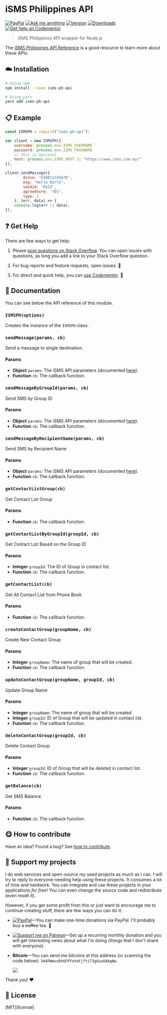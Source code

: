 <!-- Please do not edit this file. Edit the `blah` field in the `package.json` instead. If in doubt, open an issue. -->


# iSMS Philippines API

 [![PayPal][badge_paypal_donate]][paypal-donations] [![Ask me anything](https://img.shields.io/badge/ask%20me-anything-1abc9c.svg)](https://github.com/imjeffparedes/ama) [![Version](https://img.shields.io/npm/v/isms-ph-api.svg)](https://www.npmjs.com/package/isms-ph-api) [![Downloads](https://img.shields.io/npm/dt/isms-ph-api.svg)](https://www.npmjs.com/package/isms-ph-api) [![Get help on Codementor](https://cdn.codementor.io/badges/get_help_github.svg)](https://www.codementor.io/jeffparedes?utm_source=github&utm_medium=button&utm_term=imjeffparedes&utm_campaign=github)


> iSMS Philippines API wrapper for Node.js

The [iSMS Philippines API Reference](https://www.bulksms.com.ph/bulk-sms-philippines-api.php) is a good resource to learn more about these APIs.

## :cloud: Installation

```sh
# Using npm
npm install --save isms-ph-api

# Using yarn
yarn add isms-ph-api
```


## :clipboard: Example



```js
const ISMSPH = require("isms-ph-api");

var client = new ISMSPH({
    username: process.env.ISMS_USERNAME
    password: process.env.ISMS_PASSWORD
    // This is optional
  , host: process.env.ISMS_HOST || "https://www.isms.com.my/"
});

client.sendMessage({
        dstno: '639012345678',
        msg: 'Hello World',
        sendid: 'MyId',
        agreedterm: 'YES',
        type: 1
    }, (err, data) => {
    console.log(err || data);
});

```



## :question: Get Help

There are few ways to get help:

 1. Please [post questions on Stack Overflow](https://stackoverflow.com/questions/ask). You can open issues with questions, as long you add a link to your Stack Overflow question.
 2. For bug reports and feature requests, open issues. :bug:

 3. For direct and quick help, you can [use Codementor](https://www.codementor.io/jeffparedes). :rocket:



## :memo: Documentation

You can see below the API reference of this module.

### `ISMSPH(options)`
Creates the instance of the `ISMSPH` class.


### `sendMessage(params, cb)`
Send a message to single destination.

#### Params

- **Object** `params`: The iSMS API parameters (documented [here](https://www.bulksms.com.ph/bulk-sms-philippines-api.php)).
- **Function** `cb`: The callback function.


### `sendMessageByGroupId(params, cb)`
Send SMS by Group ID

#### Params

- **Object** `params`: The iSMS API parameters (documented [here](https://www.bulksms.com.ph/bulk-sms-philippines-api.php)).
- **Function** `cb`: The callback function.


### `sendMessageByRecipientName(params, cb)`
Send SMS by Recipient Name 

#### Params

- **Object** `params`: The iSMS API parameters (documented [here](https://www.bulksms.com.ph/bulk-sms-philippines-api.php)).
- **Function** `cb`: The callback function.


### `getContactListGroup(cb)`
Get Contact List Group 

#### Params

- **Function** `cb`: The callback function.


### `getContactListByGroupId(groupId, cb)`
Get Contact List Based on the Group ID 

#### Params

- **Integer** `groupId`: The ID of Group in contact list.
- **Function** `cb`: The callback function.


### `getContactList(cb)`
Get All Contact List from Phone Book 

#### Params

- **Function** `cb`: The callback function.


### `createContactGroup(groupName, cb)`
Create New Contact Group

#### Params

- **Integer** `groupName`: The name of group that will be created.
- **Function** `cb`: The callback function.


### `updateContactGroup(groupName, groupId, cb)`
Update Group Name

#### Params

- **Integer** `groupName`: The name of group that will be created.
- **Integer** `groupId`: ID of Group that will be updated in contact list.
- **Function** `cb`: The callback function.


### `deleteContactGroup(groupId, cb)`
Delete Contact Group

#### Params

- **Integer** `groupId`: ID of Group that will be deleted in contact list.
- **Function** `cb`: The callback function.



### `getBalance(cb)`
Get SMS Balance

#### Params

- **Function** `cb`: The callback function.






## :yum: How to contribute
Have an idea? Found a bug? See [how to contribute][contributing].


## :sparkling_heart: Support my projects

I do web services and open-source my used projects as much as I can. I will try to reply to everyone needing help using these projects. It consumes a lot of time and hardwork. You can integrate and use these projects in your applications *for free*! You can even change the source code and redistribute (even resell it).

However, if you get some profit from this or just want to encourage me to continue creating stuff, there are few ways you can do it:


 - [![PayPal][badge_paypal]][paypal-donations]—You can make one-time donations via PayPal. I'll probably buy a ~~coffee~~ tea. :tea:
 - [![Support me on Patreon][badge_patreon]][patreon]—Set up a recurring monthly donation and you will get interesting news about what I'm doing (things that I don't share with everyone).
 - **Bitcoin**—You can send me bitcoins at this address (or scanning the code below): `344FWmvxDt6FFFoYoFjftiT3gGus68AqNw`

    ![](https://api.qrserver.com/v1/create-qr-code/?size=150x150&data=344FWmvxDt6FFFoYoFjftiT3gGus68AqNw)


Thank you! :heart:



## :scroll: License

[MIT][license]


[badge_patreon]: https://ionicabizau.github.io/badges/patreon.svg
[badge_amazon]: https://ionicabizau.github.io/badges/amazon.svg
[badge_paypal]: https://ionicabizau.github.io/badges/paypal.svg
[badge_paypal_donate]: https://ionicabizau.github.io/badges/paypal_donate.svg

[patreon]: https://www.patreon.com/jeffparedes
[paypal-donations]: https://www.paypal.com/cgi-bin/webscr?cmd=_s-xclick&hosted_button_id=VZZNWZM394KBC

[contributing]: /CONTRIBUTING.md
[docs]: /DOCUMENTATION.md